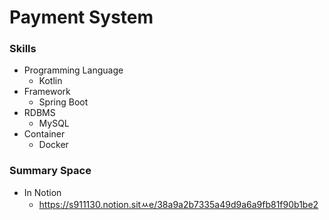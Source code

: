 # Payment System

### Skills
* Programming Language
    * Kotlin
* Framework
    * Spring Boot
* RDBMS
    * MySQL
* Container
    * Docker

### Summary Space
* In Notion
    * https://s911130.notion.sitㅆe/38a9a2b7335a49d9a6a9fb81f90b1be2